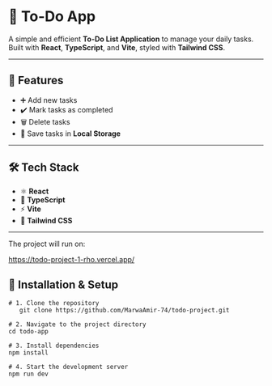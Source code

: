 # 📝 To-Do App  

A simple and efficient **To-Do List Application** to manage your daily tasks.  
Built with **React**, **TypeScript**, and **Vite**, styled with **Tailwind CSS**.  

---

## 🚀 Features  
- ➕ Add new tasks  
- ✔️ Mark tasks as completed  
- 🗑️ Delete tasks  
- 💾 Save tasks in **Local Storage** 

---

## 🛠️ Tech Stack  
- ⚛️ **React** 
- 📘 **TypeScript**
- ⚡ **Vite** 
- 🎨 **Tailwind CSS** 

---

The project will run on:

https://todo-project-1-rho.vercel.app/

## 🚀 Installation & Setup

```
# 1. Clone the repository
   git clone https://github.com/MarwaAmir-74/todo-project.git

# 2. Navigate to the project directory
cd todo-app

# 3. Install dependencies
npm install

# 4. Start the development server
npm run dev



























